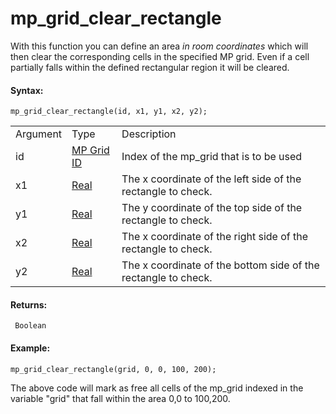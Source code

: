 # mp_grid_clear_rectangle

With this function you can define an area *in room coordinates* which
will then clear the corresponding cells in the specified MP grid. Even
if a cell partially falls within the defined rectangular region it will
be cleared.

#### Syntax:

``` gml
mp_grid_clear_rectangle(id, x1, y1, x2, y2);
```

|          |                                                                                                                            |                                                                |
|----------|----------------------------------------------------------------------------------------------------------------------------|----------------------------------------------------------------|
| Argument | Type                                                                                                                       | Description                                                    |
| id       |  [MP Grid ID](../../../../../GameMaker_Language/GML_Reference/Movement_And_Collisions/Motion_Planning/mp_grid_create)  | Index of the mp_grid that is to be used                        |
| x1       |  [Real](../../../../../GameMaker_Language/GML_Overview/Data_Types)                                                     | The x coordinate of the left side of the rectangle to check.   |
| y1       |  [Real](../../../../../GameMaker_Language/GML_Overview/Data_Types)                                                     | The y coordinate of the top side of the rectangle to check.    |
| x2       |  [Real](../../../../../GameMaker_Language/GML_Overview/Data_Types)                                                     | The x coordinate of the right side of the rectangle to check.  |
| y2       |  [Real](../../../../../GameMaker_Language/GML_Overview/Data_Types)                                                     | The x coordinate of the bottom side of the rectangle to check. |

#### Returns:

``` gml
 Boolean
```

#### Example:

``` gml
mp_grid_clear_rectangle(grid, 0, 0, 100, 200);
```

The above code will mark as free all cells of the mp_grid indexed in the
variable "grid" that fall within the area 0,0 to 100,200.
